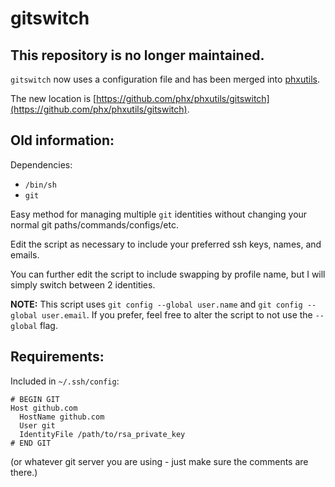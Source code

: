 # gitswitch

## This repository is no longer maintained.

`gitswitch` now uses a configuration file and has been merged into [phxutils](https://github.com/phx/phxutils).

The new location is [https://github.com/phx/phxutils/gitswitch](https://github.com/phx/phxutils/gitswitch).

## Old information:

Dependencies:

- `/bin/sh`
- `git`

Easy method for managing multiple `git` identities without changing your normal git paths/commands/configs/etc.

Edit the script as necessary to include your preferred ssh keys, names, and emails.

You can further edit the script to include swapping by profile name, but I will simply switch between 2 identities.

**NOTE:** This script uses `git config --global user.name` and `git config --global user.email`.  If you prefer, feel free to alter the script to not use the `--global` flag.

## Requirements:

Included in `~/.ssh/config`:

```
# BEGIN GIT
Host github.com
  HostName github.com
  User git
  IdentityFile /path/to/rsa_private_key
# END GIT
```

(or whatever git server you are using - just make sure the comments are there.)
